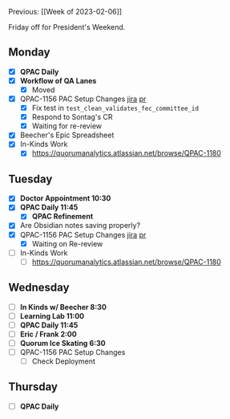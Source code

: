 Previous: [[Week of 2023-02-06]]

Friday off for President's Weekend.

## Monday
- [x] **QPAC Daily**
- [x] **Workflow of QA Lanes**
	- [x] Moved
- [x] QPAC-1156 PAC Setup Changes [jira](https://quorumanalytics.atlassian.net/browse/QPAC-1156) [pr](https://app.element.io/#/room/#typescript:matrix.org)
	- [x] Fix test in `test_clean_validates_fec_committee_id`
	- [x] Respond to Sontag's CR
	- [x] Waiting for re-review
- [x] Beecher's Epic Spreadsheet
- [x] In-Kinds Work
	- [x] https://quorumanalytics.atlassian.net/browse/QPAC-1180

## Tuesday
- [x] **Doctor Appointment 10:30**
- [x] **QPAC Daily 11:45**
	- [x] **QPAC Refinement**
- [x] Are Obsidian notes saving properly?
- [x] QPAC-1156 PAC Setup Changes [jira](https://quorumanalytics.atlassian.net/browse/QPAC-1156) [pr](https://app.element.io/#/room/#typescript:matrix.org)
	- [x] Waiting on Re-review
- [ ] In-Kinds Work
	- [ ] https://quorumanalytics.atlassian.net/browse/QPAC-1180

## Wednesday
- [ ] **In Kinds w/ Beecher 8:30**
- [ ] **Learning Lab 11:00**
- [ ] **QPAC Daily 11:45**
- [ ] **Eric / Frank 2:00**
- [ ] **Quorum Ice Skating 6:30**
- [ ] QPAC-1156 PAC Setup Changes
	- [ ] Check Deployment

## Thursday
- [ ] **QPAC Daily**